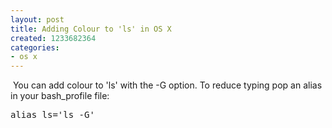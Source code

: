 ```yaml
---
layout: post
title: Adding Colour to 'ls' in OS X
created: 1233682364
categories:
- os x
---
```

<p>&nbsp;You can add colour to 'ls' with the -G option. To reduce typing pop an alias in your bash_profile file:</p>
<pre>
alias ls='ls -G'

</pre>
